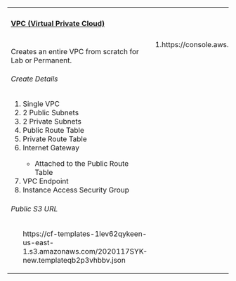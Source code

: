 <table width="100%">
    <tr>
        <th align="left" colspan="2"><h4><a href="https://github.com/stelligent/cloudformation_templates/blob/master/infrastructure/vpc.yml">VPC (Virtual Private Cloud)</a></h4></th>
    </tr>
    <tr>
        <td width="100%" valign="top">
           <p>Creates an entire VPC from scratch for Lab or Permanent.</p>
           <h6>Create Details</h6>
           <ol>
            <li>Single VPC</li>
            <li>2 Public Subnets</li>
            <li>2 Private Subnets</li>
            <li>Public Route Table</li>
            <li>Private Route Table</li>
            <li>Internet Gateway</li>
            <ul>
              <li>Attached to the Public Route Table</li>
            </ul>
            <li>VPC Endpoint</li>
            <li>Instance Access Security Group</li>
           </ol>
            <h6>Public S3 URL</h6>
            <ol>
             <oi>https://cf-templates-1lev62qykeen-us-east-1.s3.amazonaws.com/2020117SYK-new.templateqb2p3vhbbv.json</li>
            </ol>
        </td>
        <td nowrap width="200" valign="top">
            1.https://console.aws.amazon.com/cloudformation/home?region=us-east-1#/stacks/stackinfo?stackId=arn%3Aaws%3Acloudformation%3Aus-east-1%3A779803362122%3Astack%2Fcf-assignment%2Fe4e06320-896e-11ea-9916-0e763951b664
        </td>
    </tr>
</table>
